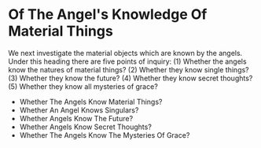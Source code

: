 # Of The Angel's Knowledge Of Material Things

We next investigate the material objects which are known by the angels. Under this heading there are five points of inquiry:
(1) Whether the angels know the natures of material things?
(2) Whether they know single things?
(3) Whether they know the future?
(4) Whether they know secret thoughts?
(5) Whether they know all mysteries of grace?

* Whether The Angels Know Material Things?
* Whether An Angel Knows Singulars?
* Whether Angels Know The Future?
* Whether Angels Know Secret Thoughts?
* Whether The Angels Know The Mysteries Of Grace?